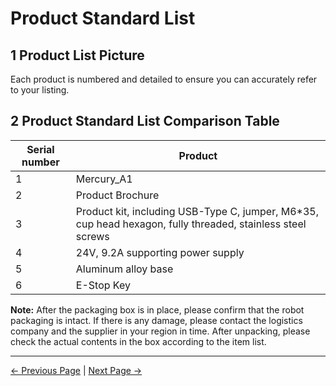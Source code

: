 # Product Standard List

## 1 Product List Picture

<!-- <img src="../../resources/4-FirstInstallAndUse/list/微信图片_20240206160327.jpg" alt="img-1" width="800" height=“auto” /> <br> -->

Each product is numbered and detailed to ensure you can accurately refer to your listing.

## 2 Product Standard List Comparison Table

| Serial number | Product |
|------------|-----------------|
| 1 | Mercury_A1 |
| 2 | Product Brochure |
| 3 | Product kit, including USB-Type C, jumper, M6*35, cup head hexagon, fully threaded, stainless steel screws |
| 4 | 24V, 9.2A supporting power supply |
| 5 | Aluminum alloy base |
| 6 | E-Stop Key |

**Note:** After the packaging box is in place, please confirm that the robot packaging is intact. If there is any damage, please contact the logistics company and the supplier in your region in time. After unpacking, please check the actual contents in the box according to the item list.

---

[← Previous Page](./4-FirstInstallAndUse.md) | [Next Page →](./4.2-ProductUnboxingGuide.md)